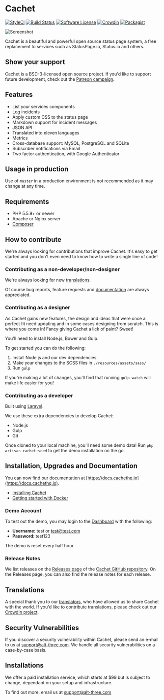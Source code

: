 # Cachet

[![StyleCI](https://styleci.io/repos/26730195/shield)](https://styleci.io/repos/26730195/)
[![Build Status](https://img.shields.io/travis/CachetHQ/Cachet/master.svg?style=flat-square)](https://travis-ci.org/CachetHQ/Cachet)
[![Software License](https://img.shields.io/badge/license-BSD3-brightgreen.svg?style=flat-square)](LICENSE)
[![Crowdin](https://d322cqt584bo4o.cloudfront.net/cachet/localized.svg)](http://translate.cachethq.io/project/cachet)
[![Packagist](https://img.shields.io/packagist/v/cachethq/cachet.svg?style=flat-square)](https://packagist.org/packages/cachethq/cachet)

![Screenshot](https://cachethq.io/img/main-interface.jpg)

Cachet is a beautiful and powerful open source status page system, a free replacement to services such as StatusPage.io, Status.io and others.

## Show your support

Cachet is a BSD-3-licensed open source project. If you'd like to support future development, check out the [Patreon campaign](https://patreon.com/jbrooksuk).

## Features

- List your services components
- Log incidents
- Apply custom CSS to the status page
- Markdown support for incident messages
- JSON API
- Translated into eleven languages
- Metrics
- Cross-database support: MySQL, PostgreSQL and SQLite
- Subscriber notifications via Email
- Two factor authentication, with Google Authenticator

## Usage in production

Use of `master` in a production environment is not recommended as it may change at any time.

## Requirements

- PHP 5.5.9+ or newer
- Apache or Nginx server
- [Composer](https://getcomposer.org)

## How to contribute

We're always looking for contributions that improve Cachet. It's easy to get started and you don't even need to know how to write a single line of code!

### Contributing as a non-developer/non-designer

We're always looking for new [translations](#translations).

Of course bug reports, feature requests and [documentation](https://docs.cachethq.io) are always appreciated.

### Contributing as a designer

As Cachet gains new features, the design and ideas that were once a perfect fit need updating and in some cases designing from scratch. This is where you come in! Fancy giving Cachet a lick of paint? Sweet!

You'll need to install Node.js, Bower and Gulp.

To get started you can do the following:

1. Install Node.js and our dev dependencies.
2. Make your changes to the SCSS files in `./resources/assets/sass/`
3. Run `gulp`

If you're making a lot of changes, you'll find that running `gulp watch` will make life easier for you!

### Contributing as a developer

Built using [Laravel](https://laravel.com).

We use these extra dependencies to develop Cachet:

- Node.js
- Gulp
- Git

Once cloned to your local machine, you'll need some demo data! Run `php artisan cachet:seed` to get the demo installation on the go.

## Installation, Upgrades and Documentation

You can now find our documentation at [https://docs.cachethq.io](https://docs.cachethq.io).

- [Installing Cachet](https://docs.cachethq.io/docs/installing-cachet)
- [Getting started with Docker](https://docs.cachethq.io/docs/get-started-with-docker)

### Demo Account

To test out the demo, you may login to the [Dashboard](https://demo.cachethq.io/dashboard) with the following:

- **Username:** test or test@test.com
- **Password:** test123

The demo is reset every half hour.

### Release Notes

We list releases on the [Releases page](https://github.com/CachetHQ/Cachet/releases) of the [Cachet GitHub repository](https://github.com/CachetHQ/Cachet). On the Releases page, you can also find the release notes for each release.

## Translations

A special thank you to our [translators](https://crowdin.com/project/cachet/activity_stream), who have allowed us to share Cachet with the world. If you'd like to contribute translations, please check out our [CrowdIn project](https://crowdin.com/project/cachet).

## Security Vulnerabilities

If you discover a security vulnerability within Cachet, please send an e-mail to us at support@alt-three.com. We handle all security vulnerabilities on a case-by-case basis.

## Installations

We offer a paid installation service, which starts at $99 but is subject to change, dependant on your setup and infrastructure.

To find out more, email us at support@alt-three.com

